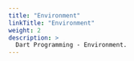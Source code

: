 ```yaml
---
title: "Environment"
linkTitle: "Environment"
weight: 2
description: >
  Dart Programming - Environment.
---
```

